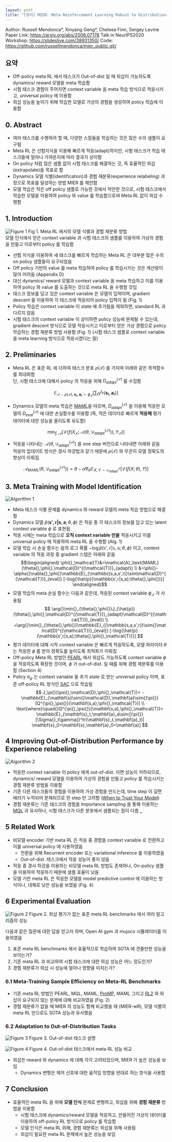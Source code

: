 ```yaml
---
layout: post
title: "[정리] MIER: Meta-Reinforcement Learning Robust to Distributional Shift via Model Identification and Experience Relabeling (ICML Workshop, 2020)"
---
```


Author: Russell Mendonca*, Xinyang Geng*, Chelsea Finn, Sergey Levine
Paper Link: https://arxiv.org/abs/2006.07178
Talk in NeurIPS2020 Workshop: https://slideslive.com/38931350/
Code: https://github.com/russellmendonca/mier_public.git/

## 요약
* Off-policy meta RL 에서 태스크가 Out-of-dist 일 때 외삽이 가능하도록 dynamics/ reward 모델을 meta 학습함  
* 시험 태스크 경험이 주어지면 context variable 을 meta 학습 방식으로 적응시키고, universal policy 에 이용함  
* 외삽 성능을 높이기 위해 학습한 모델로 가상의 경험을 생성하여 policy 학습에 이용함

## 0. Abstract
* 여러 태스크를 수행하려 할 때, 다양한 스킬들을 학습하는 것은 많은 수의 샘플이 요구됨
* Meta RL 은 선험지식을 이용해 빠르게 적응(adapt)하지만, 시험 태스크가 학습 태스크들에 얼마나 가까운지에 따라 결과가 상이함
* On policy 처럼 많은 샘플 없이 시험 태스크를 해결하는 것, 즉 효율적인 외삽(extrapolate)을 목표로 함
* Dynamics 모델 식별(identification)과 경험 재분류(experience relabeling) 과정으로 목표를 달성하는 방법 MIER 를 제안함
* 모델 학습은 적은 off policy 샘플로 가능한 것에서 착안한 것으로, 시험 태스크에서 학습한 모델을 이용하여 policy 와 value 를 학습함으로써 Meta RL 없이 외삽 수행함

## 1. Introduction

![Figure 1](/images/MIER/fig1.png)
Fig 1. Meta RL 에서의 모델 식별과 경험 재분류 방법  
모델 인식에서 얻은 context variable 과 시험 태스크의 샘플를 이용하여 가상의 경험을 만들고 이로부터 policy 를 학습함

* 선험 지식을 이용하여 새 태스크를 빠르게 학습하는 Meta RL 은 대부분 많은 수의 on policy 샘플들이 요구되었음
* Off policy 기반의 value 를 meta 학습하여 policy 를 학습시키는 것은 계산량이 많아 어려움 (Appendix D)
* 대신 dynamics/ reward 모델과 context variable 을 meta 학습하고 이를 이용하여 policy 와 value 를 도출하는 것으로 meta RL 을 수행할 것임
* 태스크 정보를 담고 있은 context variable 은 모델의 입력이며, gradient descent 를 이용하여 각 태스크에 적응되어 policy 입력이 됨 (Fig. 1)
* Policy 학습은 context variable 이 state 에 추가됨을 제외하면, standard RL 과 다르지 않음
* 시험 태스크의 context variable 이 상이하면 policy 성능에 문제될 수 있는데, gradient descent 방식으로 모델 적응시키고 이로부터 얻은 가상 경험으로 policy 학습하는 경험 재분류 방법 사용함 (Fig. 1)
(시험 태스크 샘플로 context variable 을 meta learning 방식으로 적응시켰다는 말)

## 2. Preliminaries
* Meta RL 은 표준 RL 에 더하여 태스크 분포 $\rho(\mathcal{T})$ 를 가지며 아래와 같은 목적함수를 최대화함  
단, 시험 태스크에 대해서 policy 의 적응을 위해 $D_{adapt}^{(\mathcal{T})}$ 를 수집함

$$
\mathbb{E}_{\mathcal{T}\sim\rho(\mathcal{T}),\mathbf{s}_t,\mathbf{a}_t\sim\phi_\mathcal{T}}
[\textstyle\sum_{t}\gamma^tr(\mathbf{s}_t,\mathbf{a}_t)]
$$

* Dynamics 모델의 meta 학습은 [MAML](https://arxiv.org/abs/1703.03400)을 따르며, $D_{adapt}^{(\mathcal{T})}$ 을 이용해 적응한 모델의 $D_{eval}^{(\mathcal{T})}$ 에 대한 손실함수를 이용함 (즉, 적은 데이터로 빠르게 **적응해** 평가 데이터에 대한 성능을 올리도록 유도함)

$$
\min_{f,\mathcal{A}}
[\mathcal{L}(f(X_\mathcal{T};
\mathcal{A}(\theta,\mathcal{D}^{(\mathcal{T})}_{adapt})), Y_{\mathcal{T}})]
$$

* 적응을 나타내는 $\mathcal{A}(\theta,\mathcal{D}^{(\mathcal{T})}_{adapt})$ 을 one step 버전으로 나타내면 아래와 같음  
적응의 업데이트 방식은 경사 하강법과 같기 때문에 $\rho(\mathcal{T})$ 와 무관히 모델 정확도의 향상이 이뤄짐

$$
\mathcal{A}_{\text{MAML}}(\theta,\mathcal{D}^{(\mathcal{T})}_{adapt}))=
\theta-\alpha\nabla_\theta\mathbb{E}_{X,Y\sim\mathcal{D}^{\mathcal{T}}_{adapt}}
[\mathcal{L}(f(X;\theta),Y)]
$$

## 3. Meta Training with Model Identification
![Algorithm 1](/images/MIER/alg1.png)
* Meta 태스크 식별 문제를 dynamics 와 reward 모델의 meta 학습 방법으로 해결함
* Dynamics 모델 $\hat{p}(\mathbf{s', r| s, a};\theta,\phi)$ 은 적응 중 각 태스크의 정보를 담고 있는 latent context variable $\phi$ 로 표현됨
* 적응 시에는 meta 학습으로 **오직 context variable 만을** 적응시키고 이를 universal policy 에 적용하여 meta RL 을 수행함 (Alg. 1)
* 모델 학습 시 손실 함수는 음의 로그 확률 $-\log{\hat{p}(\mathbb{s',r|s,a};\theta{},\phi{})}$ 이고, context variable 의 적응 과정 중 gradient 스텝은 아래와 같음
$$\begin{aligned}
\phi{}_\mathcal{T}&=\mathcal{A}_\text{MAML}(\theta{},\phi{},\mathcal{D}^{(\mathcal{T})}_{adapt}) \\
&=\phi{}-\alpha{}\nabla{}_\phi{}\mathbb{E}_{\mathbb{(s,a,s',r)}\sim\mathcal{D}^{(\mathcal{T})}_{eval}}
[-\log{\hat{p}(\mathbb{s',r|s,a};\theta{},\phi{})}]
\end{aligned}$$
* 모델 학습의 meta 손실 함수는 다음과 같은데, 적응된 context variable $\phi{}_\mathcal{T}$ 가 사용됨
$$
\arg{}\min{}_{\theta{},\phi{}}J_{\hat{p}}(\theta{},\phi{},\mathcal{D}^{(\mathcal{T})}_{adapt}\mathcal{D}^{(\mathcal{T})}_{eval}) \\
=\arg{}\min{}_{\theta{},\phi{}}\mathbb{E}_{(\mathbb{s,a,s',r})\sim{}\mathcal{D}^{(\mathcal{T})}_{eval}}
[-\log{\hat{p}(\mathbb{s',r|s,a};\theta{},\phi{}_\mathcal{T})}]
$$
* 평가 데이터에 대해 시작 context variable 은 빠르게 적응하도록, 모델 파라미터 $\theta{}$ 는 적응한 $\phi{}$ 를 받아 정확도를 높이도록 최적화가 이뤄짐
* Off-policy Meta RL 방법인 [PEARL](https://arxiv.org/abs/1903.08254) 에서 외삽도 가능하도록 context variable $\phi{}$ 을 적응하도록 확장한 것이며, ${\phi{}}$ 가 out-of-dist. 일 때를 위해 경험 재분류를 이용함 (Section 4)
* Policy $\pi_\psi$ 는 context variable 을 추가 state 로 받는 universal policy 이며, 표준 off-policy RL 방식인 [SAC](https://arxiv.org/abs/1801.01290) 으로 학습됨
$$
J_\pi{}(\psi{},\mathcal{D},\phi{}_\mathcal{T})=
-\mathbb{E}_{\mathbf{s}\sim{}\mathcal{D},\mathbf{a}\sim{}\pi{}}
[Q^{\pi{}_\psi{}}(\mathbf{s,a},\phi{}_\mathcal{T})] \\
\text{where}\quad{}Q^{\pi{}_\psi{}}(\mathbf{s,a},\phi{}_\mathcal{T})=
\mathbb{E}_{\mathbf{s}_t,\mathbf{a}_a\sim{}\pi{}}
[\Sigma{}_t\gamma{}^tr(\mathbf{s}_t,\mathbf{a}_t)|
\mathbf{s}_0=\mathbf{s},\mathbf{a}_0=\mathbf{a}]
$$

## 4 Improving Out-of-Distribution Performance by Experience relabeling
![Algorithm 2](/images/MIER/alg2.png)
* 적응한 context variable 이 policy 에게 out-of-dist. 이면 성능이 저하되므로, dynamics/ reward 모델을 이용하여 가상의 경험을 만들고 policy 를 학습시키는 경험 재분류 방법을 이용함
* 기존 다른 태스크들의 경험을 이용하여 가상 경험을 만드는데, time step 이 길면 에러가 누적되어 문제되므로 한 step 만 고려함 ([When to Trust Your Model](https://arxiv.org/abs/1906.08253))
* 경험 재분류는 기존 태스크의 경험을 Importance sampling 을 통해 이용하는 [MQL](https://arxiv.org/abs/1910.00125) 과 유사하나, 시험 태스크가 다른 분포에서 샘플되는 점이 다름
˛˛
## 5 Related Work
* 비모델 encoder 기반 meta RL 은 적응 중 경험을 context variable 로 전환하고 이를 universal policy 에 사용하였음
  - 전환을 위해 Recurrent encoder 또는 variational inference 를 이용하였음
  - Out-of-dist. 태스크에서 적응 성능이 좋지 않음
* 적응 중 경사 하강을 이용하는 비모델 meta RL 방법도 존재하나, On-policy 샘플을 이용하여 적응하기 때문에 샘플 효율이 낮음
* 모델 기반 meta RL 은 적응한 모델을 model predictive control 에 이용하는 방식이나, 대체로 낮은 성능을 보였음 (Fig. 4)

## 6 Experimental Evaluation
![Figure 2](/images/MIER/fig2.png)
Figure 2. 외삽 평가가 없는 표준 meta RL benchmarks 에서 여러 알고리즘의 성능

다음과 같은 질문에 대한 답을 얻고자 하며, Open AI gym 과 mujoco 시뮬레이터를 이용하였음
1) 표준 meta RL benchmarks 에서 효율적으로 학습하여 SOTA 에 견줄만한 성능을 보이는가?
2) 기존 meta RL 과 비교하여 시험 태스크에 대한 외삽 성능은 어느 정도인가?
3) 경험 재분류가 외삽 시 성능에 얼마나 영향을 미치는가?

### 6.1 Meta-Training Sample Efficiency on Meta-RL Benchmarks
* 기존 meta RL 방법인 PEARL, MQL, MAML, [ProMP](https://arxiv.org/abs/1810.06784), MAML 그리고 [RL2](https://arxiv.org/abs/1611.02779) 와 외삽이 요구되지 않는 문제에 대해 비교하였음 (Fig. 2)
* 경험 재분류가 없을 때 MIER 의 성능도 함께 비교했을 때 (MIER-wR), 모델 식별의 meta RL 만으로도 SOTA 성능과 유사했음

### 6.2 Adaptation to Out-of-Distribution Tasks
![Figure 3](/images/MIER/fig3.png)
Figure 3. Out-of-dist 태스크 설명

![Figure 4](/images/MIER/fig4.png)
Figure 4. Out-of-dist 태스크에서 meta RL 성능 비교

* 외삽은 reward 와 dynamics 에 대해 각각 고려되었으며, MIER 가 높은 성능을 보임
  - Dynamics 변형은 제어 신호에 대한 움직임 방향을 반대로 하는 방식을 사용함


## 7 Conclusion
* 효율적인 meta RL 을 위해 **모델 인식** 문제로 변형하고, 외삽을 위해 **경험 재분류** 방법을 이용함
  - 시험 태스크에 dynamics/reward 모델을 적응하고, 만들어진 가상의 데이터를 이용하여 off-policy RL 방식으로 policy 를 학습함
  - 모델 인식은 meta RL 위해, 경험 재분류는 외삽을 위해 사용됨
  - 외삽이 필요한 meta RL 문제에서 높은 성능을 보임
